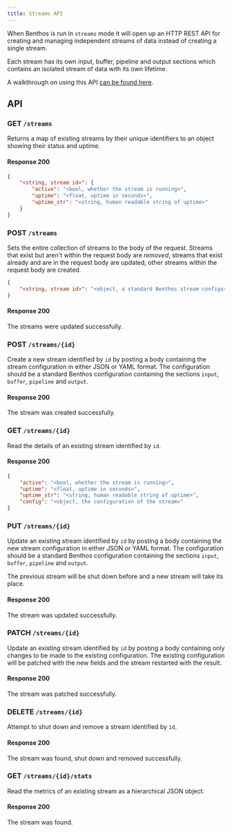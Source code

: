 ```yaml
---
title: Streams API
---
```


When Benthos is run in `streams` mode it will open up an HTTP REST API for
creating and managing independent streams of data instead of creating a single
stream.

Each stream has its own input, buffer, pipeline and output sections which
contains an isolated stream of data with its own lifetime.

A walkthrough on using this API [can be found here][streams-api-walkthrough].

## API

### GET `/streams`

Returns a map of existing streams by their unique identifiers to an object
showing their status and uptime.

#### Response 200

``` json
{
	"<string, stream id>": {
		"active": "<bool, whether the stream is running>",
		"uptime": "<float, uptime in seconds>",
		"uptime_str": "<string, human readable string of uptime>"
	}
}
```

### POST `/streams`

Sets the entire collection of streams to the body of the request. Streams that
exist but aren't within the request body are *removed*, streams that exist
already and are in the request body are updated, other streams within the
request body are created.

``` json
{
	"<string, stream id>": "<object, a standard Benthos stream configuration>"
}
```

#### Response 200

The streams were updated successfully.

### POST `/streams/{id}`

Create a new stream identified by `id` by posting a body containing the stream
configuration in either JSON or YAML format. The configuration should be a
standard Benthos configuration containing the sections `input`, `buffer`,
`pipeline` and `output`.

#### Response 200

The stream was created successfully.

### GET `/streams/{id}`

Read the details of an existing stream identified by `id`.

#### Response 200

``` json
{
	"active": "<bool, whether the stream is running>",
	"uptime": "<float, uptime in seconds>",
	"uptime_str": "<string, human readable string of uptime>",
	"config": "<object, the configuration of the stream>"
}
```

### PUT `/streams/{id}`

Update an existing stream identified by `id` by posting a body containing the
new stream configuration in either JSON or YAML format. The configuration should
be a standard Benthos configuration containing the sections `input`, `buffer`,
`pipeline` and `output`.

The previous stream will be shut down before and a new stream will take its
place.

#### Response 200

The stream was updated successfully.

### PATCH `/streams/{id}`

Update an existing stream identified by `id` by posting a body containing only
changes to be made to the existing configuration. The existing configuration
will be patched with the new fields and the stream restarted with the result.

#### Response 200

The stream was patched successfully.

### DELETE `/streams/{id}`

Attempt to shut down and remove a stream identified by `id`.

#### Response 200

The stream was found, shut down and removed successfully.

### GET `/streams/{id}/stats`

Read the metrics of an existing stream as a hierarchical JSON object.

#### Response 200

The stream was found.

[streams-api-walkthrough]: /docs/guides/streams_mode/using_rest_api
